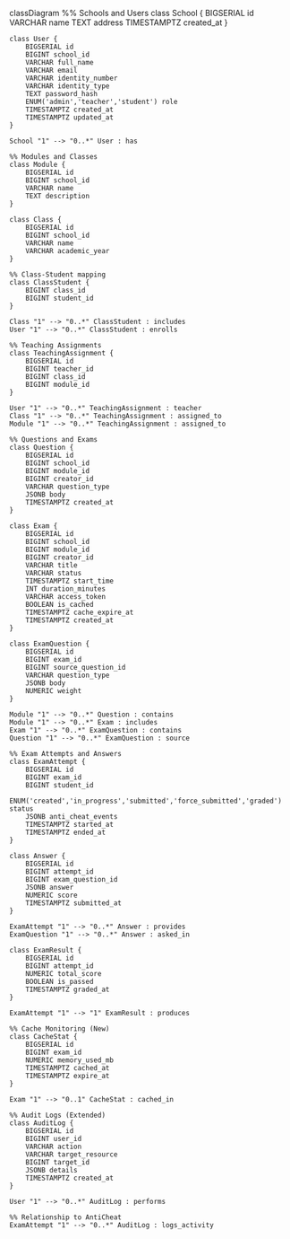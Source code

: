 classDiagram
    %% Schools and Users
    class School {
        BIGSERIAL id
        VARCHAR name
        TEXT address
        TIMESTAMPTZ created_at
    }

    class User {
        BIGSERIAL id
        BIGINT school_id
        VARCHAR full_name
        VARCHAR email
        VARCHAR identity_number
        VARCHAR identity_type
        TEXT password_hash
        ENUM('admin','teacher','student') role
        TIMESTAMPTZ created_at
        TIMESTAMPTZ updated_at
    }

    School "1" --> "0..*" User : has

    %% Modules and Classes
    class Module {
        BIGSERIAL id
        BIGINT school_id
        VARCHAR name
        TEXT description
    }

    class Class {
        BIGSERIAL id
        BIGINT school_id
        VARCHAR name
        VARCHAR academic_year
    }

    %% Class-Student mapping
    class ClassStudent {
        BIGINT class_id
        BIGINT student_id
    }

    Class "1" --> "0..*" ClassStudent : includes
    User "1" --> "0..*" ClassStudent : enrolls

    %% Teaching Assignments
    class TeachingAssignment {
        BIGSERIAL id
        BIGINT teacher_id
        BIGINT class_id
        BIGINT module_id
    }

    User "1" --> "0..*" TeachingAssignment : teacher
    Class "1" --> "0..*" TeachingAssignment : assigned_to
    Module "1" --> "0..*" TeachingAssignment : assigned_to

    %% Questions and Exams
    class Question {
        BIGSERIAL id
        BIGINT school_id
        BIGINT module_id
        BIGINT creator_id
        VARCHAR question_type
        JSONB body
        TIMESTAMPTZ created_at
    }

    class Exam {
        BIGSERIAL id
        BIGINT school_id
        BIGINT module_id
        BIGINT creator_id
        VARCHAR title
        VARCHAR status
        TIMESTAMPTZ start_time
        INT duration_minutes
        VARCHAR access_token
        BOOLEAN is_cached
        TIMESTAMPTZ cache_expire_at
        TIMESTAMPTZ created_at
    }

    class ExamQuestion {
        BIGSERIAL id
        BIGINT exam_id
        BIGINT source_question_id
        VARCHAR question_type
        JSONB body
        NUMERIC weight
    }

    Module "1" --> "0..*" Question : contains
    Module "1" --> "0..*" Exam : includes
    Exam "1" --> "0..*" ExamQuestion : contains
    Question "1" --> "0..*" ExamQuestion : source

    %% Exam Attempts and Answers
    class ExamAttempt {
        BIGSERIAL id
        BIGINT exam_id
        BIGINT student_id
        ENUM('created','in_progress','submitted','force_submitted','graded') status
        JSONB anti_cheat_events
        TIMESTAMPTZ started_at
        TIMESTAMPTZ ended_at
    }

    class Answer {
        BIGSERIAL id
        BIGINT attempt_id
        BIGINT exam_question_id
        JSONB answer
        NUMERIC score
        TIMESTAMPTZ submitted_at
    }

    ExamAttempt "1" --> "0..*" Answer : provides
    ExamQuestion "1" --> "0..*" Answer : asked_in

    class ExamResult {
        BIGSERIAL id
        BIGINT attempt_id
        NUMERIC total_score
        BOOLEAN is_passed
        TIMESTAMPTZ graded_at
    }

    ExamAttempt "1" --> "1" ExamResult : produces

    %% Cache Monitoring (New)
    class CacheStat {
        BIGSERIAL id
        BIGINT exam_id
        NUMERIC memory_used_mb
        TIMESTAMPTZ cached_at
        TIMESTAMPTZ expire_at
    }

    Exam "1" --> "0..1" CacheStat : cached_in

    %% Audit Logs (Extended)
    class AuditLog {
        BIGSERIAL id
        BIGINT user_id
        VARCHAR action
        VARCHAR target_resource
        BIGINT target_id
        JSONB details
        TIMESTAMPTZ created_at
    }

    User "1" --> "0..*" AuditLog : performs

    %% Relationship to AntiCheat
    ExamAttempt "1" --> "0..*" AuditLog : logs_activity
